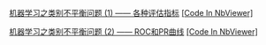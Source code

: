 
[机器学习之类别不平衡问题 (1) —— 各种评估指标](http://www.cnblogs.com/massquantity/p/8550875.html)    [[Code In NbViewer]](http://nbviewer.jupyter.org/github/massquantity/Class-Imbalance/blob/master/Code_Class_Imbalance.ipynb)

[机器学习之类别不平衡问题 (2) —— ROC和PR曲线](https://www.cnblogs.com/massquantity/p/8592091.html)   [[Code In NbViewer]](http://nbviewer.jupyter.org/github/massquantity/Class-Imbalance/blob/master/Code_Class_Imbalance.ipynb)
